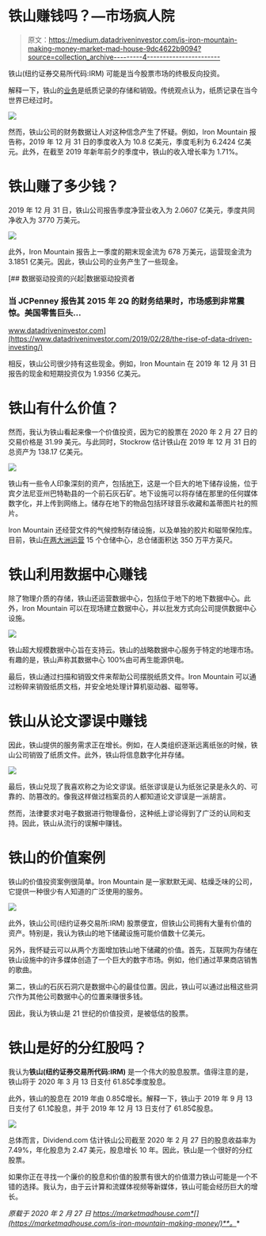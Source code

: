 # 铁山赚钱吗？—市场疯人院

> 原文：<https://medium.datadriveninvestor.com/is-iron-mountain-making-money-market-mad-house-9dc4622b9094?source=collection_archive---------4----------------------->

铁山(纽约证券交易所代码:IRM) 可能是当今股票市场的终极反向投资。

解释一下，铁山的[业务](https://www.ironmountain.com)是纸质记录的存储和销毁。传统观点认为，纸质记录在当今世界已经过时。

![](img/04f44cef09066273a22121722fcb99db.png)

然而，铁山公司的财务数据让人对这种信念产生了怀疑。例如，Iron Mountain 报告称，2019 年 12 月 31 日的季度收入为 10.8 亿美元，季度毛利为 6.2424 亿美元。此外，在截至 2019 年新年前夕的季度中，铁山的收入增长率为 1.71%。

# 铁山赚了多少钱？

2019 年 12 月 31 日，铁山公司报告季度净营业收入为 2.0607 亿美元，季度共同净收入为 3770 万美元。

![](img/ffa9b75fd683c973ba60be44fa9e8350.png)

此外，Iron Mountain 报告上一季度的期末现金流为 678 万美元，运营现金流为 3.1851 亿美元。因此，铁山公司的业务产生了一些现金。

[](https://www.datadriveninvestor.com/2019/02/28/the-rise-of-data-driven-investing/) [## 数据驱动投资的兴起|数据驱动投资者

### 当 JCPenney 报告其 2015 年 2Q 的财务结果时，市场感到非常震惊。美国零售巨头…

www.datadriveninvestor.com](https://www.datadriveninvestor.com/2019/02/28/the-rise-of-data-driven-investing/) 

相反，铁山公司很少持有这些现金。例如，Iron Mountain 在 2019 年 12 月 31 日报告的现金和短期投资仅为 1.9356 亿美元。

# 铁山有什么价值？

然而，我认为铁山看起来像一个价值投资，因为它的股票在 2020 年 2 月 27 日的交易价格是 31.99 美元。与此同时，Stockrow 估计铁山在 2019 年 12 月 31 日的总资产为 138.17 亿美元。

![](img/8b1f33b6a21f57a77630b6927ca378bf.png)

铁山有一些令人印象深刻的资产，包括[地下](https://marketmadhouse.com/is-iron-mountain-making-money/#Underground%20Storage)，这是一个巨大的地下储存设施，位于宾夕法尼亚州巴特勒县的一个前石灰石矿。地下设施可以将存储在那里的任何媒体数字化，并上传到网络上。储存在地下的物品包括环球音乐收藏和盖蒂图片社的照片。

Iron Mountain 还经营文件的气候控制存储设施，以及单独的胶片和磁带保险库。目前，铁山[在两大洲运营](https://www.ironmountain.com/digital-transformation/data-centers) 15 个仓储中心，总仓储面积达 350 万平方英尺。

# 铁山利用数据中心赚钱

除了物理介质的存储，铁山还运营数据中心，包括位于地下的地下数据中心。此外，Iron Mountain 可以在现场建立数据中心，并以批发方式向公司提供数据中心设施。

![](img/4967457cefba2c1e7bf895152aeb1d7a.png)

铁山超大规模数据中心旨在支持云。铁山的战略数据中心服务于特定的地理市场。有趣的是，铁山声称其数据中心 100%由可再生能源供电。

最后，铁山通过扫描和销毁文件来帮助公司摆脱纸质文件。Iron Mountain 可以通过粉碎来销毁纸质文档，并安全地处理计算机驱动器、磁带等。

# 铁山从论文谬误中赚钱

因此，铁山提供的服务需求正在增长。例如，在人类组织逐渐远离纸张的时候，铁山公司销毁了纸质文件。此外，铁山将信息数字化并存储。

![](img/776abdeab341a2233efbd7840fd5ae25.png)

最后，铁山兑现了我喜欢称之为论文谬误。纸张谬误是认为纸张记录是永久的、可靠的、防篡改的。像我这样做过档案员的人都知道论文谬误是一派胡言。

然而，法律要求对电子数据进行物理备份，这种纸上谬论得到了广泛的认同和支持。因此，铁山从流行的误解中赚钱。

# 铁山的价值案例

铁山的价值投资案例很简单。Iron Mountain 是一家默默无闻、枯燥乏味的公司，它提供一种很少有人知道的广泛使用的服务。

![](img/0384a68d5fb233c347d9f88164c69142.png)

此外，铁山公司(纽约证券交易所:IRM) 股票便宜，但铁山公司拥有大量有价值的资产。特别是，我认为铁山的地下储藏设施可能价值数十亿美元。

另外，我怀疑云可以从两个方面增加铁山地下储藏的价值。首先，互联网为存储在铁山设施中的许多媒体创造了一个巨大的数字市场。例如，他们通过苹果商店销售的歌曲。

第二，铁山的石灰石洞穴是数据中心的最佳位置。因此，铁山可以通过出租这些洞穴作为其他公司数据中心的位置来赚很多钱。

因此，我认为铁山是 21 世纪的价值投资，是被低估的股票。

# 铁山是好的分红股吗？

我认为**铁山(纽约证券交易所代码:IRM)** 是一个伟大的股息股票。值得注意的是，铁山将于 2020 年 3 月 13 日支付 61.85₵季度股息。

此外，铁山的股息在 2019 年由 0.85₵增长。解释一下，铁山于 2019 年 9 月 13 日支付了 61.1₵股息，并于 2019 年 12 月 13 日支付了 61.85₵股息。

![](img/8f0d98ad2832e4458d0944b721e52d94.png)

总体而言，Dividend.com 估计铁山公司截至 2020 年 2 月 27 日的股息收益率为 7.49%，年化股息为 2.47 美元，股息增长 10 年。因此，铁山是一个很好的分红股票。

如果你正在寻找一个廉价的股息和价值的股票有很大的价值潜力铁山可能是一个不错的选择。我认为，由于云计算和流媒体视频等新媒体，铁山可能会经历巨大的增长。

*原载于 2020 年 2 月 27 日 https://marketmadhouse.com*[](https://marketmadhouse.com/is-iron-mountain-making-money/)**。**